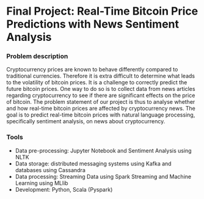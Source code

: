 # Final Project: Real-Time Bitcoin Price Predictions with News Sentiment Analysis

### Problem description
Cryptocurrency prices are known to behave differently compared to traditional currencies. Therefore it is extra difficult to determine what leads to the volatility of bitcoin prices. It is a challenge to correctly predict the future bitcoin prices. One way to do so is to collect data from news articles regarding cryptocurrency to see if there are significant effects on the price of bitcoin.
The problem statement of our project is thus to analyse whether and how real-time bitcoin prices are affected by cryptocurrency news. The goal is to predict real-time
bitcoin prices with natural language processing, specifically sentiment analysis, on news about cryptocurrency.

### Tools
- Data pre-processing: Jupyter Notebook and Sentiment Analysis using NLTK
- Data storage: distributed messaging systems using Kafka and databases
using Cassandra
- Data processing: Streaming Data using Spark Streaming and Machine Learning using MLlib
- Development: Python, Scala (Pyspark)
